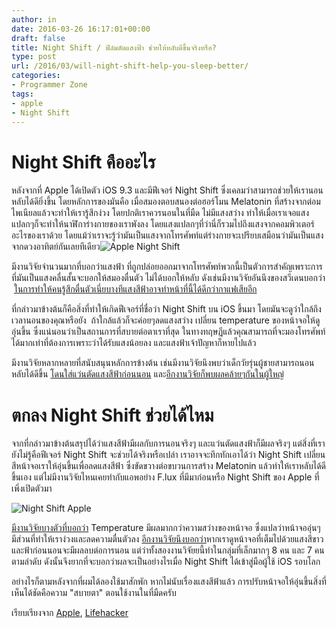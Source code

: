 ```yaml
---
author: in
date: 2016-03-26 16:17:01+00:00
draft: false
title: Night Shift / ฟิล์มตัดแสงฟ้า ช่วยให้หลับดีขึ้นจริงหรือ?
type: post
url: /2016/03/will-night-shift-help-you-sleep-better/
categories:
- Programmer Zone
tags:
- apple
- Night Shift
---
```


# Night Shift คืออะไร


หลังจากที่ Apple ได้เปิดตัว iOS 9.3 และมีฟีเจอร์ Night Shift ซึ่งเคลมว่าสามารถช่วยให้เรานอนหลับได้ดียิ่งขึ้น โดยหลักการของมันคือ เมื่อสมองตอบสนองต่อฮอร์โมน Melatonin ที่สร้างจากต่อมไพเนียลแล้วจะทำให้เรารู้สึกง่วง โดยปกติเราควรนอนในที่มืด ไม่มีแสงสว่าง ทำให้เมื่อเราเจอแสงแปลกๆก็จะทำให้นาฬิการ่างกายของเราพังลง โดยแสงแปลกๆที่ว่านี่ก็รวมไปถึงแสงจากคอมพิวเตอร์อะไรของเราด้วย โดยแม้ว่าเราจะรู้ว่ามันเป็นแสงจากโทรศัพท์แต่ร่างกายจะเปรียบเสมือนว่ามันเป็นแสงจากดวงอาทิตย์กันเลยทีเดียว![Apple Night Shift](https://www.cyruszh.com/wp-content/uploads/2016/03/blr_hero_large-1024x460.jpg)


<!-- more -->

มีงานวิจัยจำนวนมากที่บอกว่าแสงฟ้า ที่ถูกปล่อยออกมาจากโทรศัพท์พวกนี้เป็นตัวการสำคัญเพราะการที่มันเป็นแสงคลื่นสั้นจะบอกให้สมองตื่นตัว ไม่ได้บอกให้หลับ ดังเช่นมีงานวิจัยอันนึงของสวีเดนบอกว่า  [ในการทำให้คนรู้สึกตื่นตัวเนี่ยบางทีแสงสีฟ้าอาจทำหน้าที่นี้ได้ดีกว่ากาแฟเสียอีก](http://lifehacker.com/blue-light-may-be-better-than-coffee-for-boosting-brain-1472598981)

ที่กล่าวมาข้างต้นก็คือสิ่งที่ทำให้เกิดฟีเจอร์ที่ชื่อว่า Night Shift บน iOS ขึ้นมา โดยมันจะดูว่าใกล้ถึงเวลานอนของคุณหรือยัง  ถ้าใกล้แล้วก็จะค่อยๆลดแสงสว่าง เปลี่ยน temperature ของหน้าจอให้ดูอุ่นขึ้น ซึ่งแน่นอนว่าเป็นสถานการที่สบายต่อตาเราที่สุด ในทางทฤษฏีแล้วคุณสามารถที่จะมองโทรศัพท์ได้มากเท่าที่ต้องการเพราะว่าได้รับแสงน้อยลง และแสงฟ้าเจ้าปัญหาก็หายไปแล้ว

มีงานวิจัยหลากหลายที่สนับสนุนหลักการข้างต้น เช่นมีงานวิจัยนึงพบว่าเด็กวัยรุ่นผู้ชายสามารถนอนหลับได้ดีขึ้น [โดนใส่แว่นตัดแสงสีฟ้าก่อนนอน](http://www.jahonline.org/article/S1054-139X%2814%2900324-3/fulltext) และ[อีกงานวิจัยก็พบผลคล้ายๆกันในผู้ใหญ่](http://www.ncbi.nlm.nih.gov/pubmed/20030543)


# ตกลง Night Shift ช่วยได้ไหม


จากที่กล่าวมาข้างต้นสรุปได้ว่าแสงสีฟ้ามีผลกับการนอนจริงๆ และแว่นตัดแสงฟ้าก็มีผลจริงๆ แต่สิ่งที่เรายังไม่รู้คือฟีเจอร์ Night Shift จะช่วยได้จริงหรือเปล่า เราอาจจะทึกทักเอาได้ว่า Night Shift เปลี่ยนสีหน้าจอเราให้อุ่นขึ้นเพื่อลดแสงสีฟ้า ซึ่งขัดขวางต่อขบวนการสร้าง Melatonin แล้วทำให้เราหลับได้ดีขึ้นเอง แต่ไม่มีงานวิจัยไหนเคยทำกับแอพอย่าง F.lux ที่มีมาก่อนหรือ Night Shift ของ Apple ที่เพิ่งเปิดตัวมา

![Night Shift Apple](https://www.cyruszh.com/wp-content/uploads/2016/03/Screen-Shot-2559-03-26-at-22.28.49-1-1024x496.jpg)


[มีงานวิจัยบางตัวที่บอกว่า](http://www.ncbi.nlm.nih.gov/pubmed/10510514) Temperature มีผลมากกว่าความสว่างของหน้าจอ ซึ่งแปลว่าหน้าจออุ่นๆ มีส่วนที่ทำให้เราง่วงและลดความตื่นตัวลง [อีกงานวิจัยนึงบอกว่า](http://www.ncbi.nlm.nih.gov/pubmed/15840951)หากเราดูหน้าจอที่เต็มไปด้วยแสงสีขาวและฟ้าก่อนนอนจะมีผลลบต่อการนอน แต่ว่าทั้งสองงานวิจัยยนี้ทำในกลุ่มที่เล็กมากๆ 8 คน และ 7 คนตามลำดับ ดังนั้นจึงยากที่จะบอกว่าผลจะเป็นอย่างไรเมื่อ Night Shift ได้เข้าสู่มือผู้ใช้ iOS รอบโลก

อย่างไรก็ตามหลังจากที่ผมได้ลองใช้มาสักพัก หากไม่นับเรื่องแสงสีฟ้าแล้ว การปรับหน้าจอให้อุ่นขึ้นสิ่งที่เห็นได้ชัดคือความ "สบายตา" ตอนใช้งานในที่มืดครับ

เรียบเรียงจาก [Apple](http://www.apple.com/ios/preview/), [Lifehacker](http://lifehacker.com/will-night-modes-on-my-smartphone-or-tablet-actually-1766261703?utm_campaign=socialflow_lifehacker_facebook&utm_source=lifehacker_facebook&utm_medium=socialflow)
